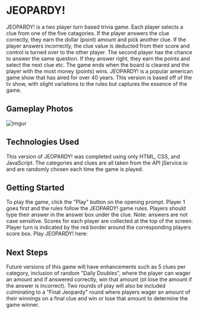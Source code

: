 # JEOPARDY!

JEOPARDY! is a two player turn based trivia game. Each player selects a clue from one of the five catagories. If the player answers the clue correctly, they earn the dollar (point) amount and pick another clue. If the player answers incorrectly, the clue value is deducted from their score and control is turned over to the other player. The second player has the chance to answer the same question. If they answer right, they earn the points and select the next clue etc. The game ends when the board is cleared and the player with the most money (points) wins. JEOPARDY! is a popular american game show that has aired for over 40 years. This version is based off of the tv show, with slight variations to the rules but captures the essence of the game.

## Gameplay Photos

![Imgur](https://i.imgur.com/xPrMM2w.png)

## Technologies Used

This version of JEOPARDY! was completed using only HTML, CSS, and JavaScript. The categories and clues are all taken from the API jService.io and are randomly chosen each time the game is played.

## Getting Started

To play the game, click the "Play" button on the opening prompt. Player 1 goes first and the rules follow the JEOPARDY! game rules. Players should type their answer in the answer box under the clue. Note: answers are not case sensitive. Scores for each player are collected at the top of the screen. Player turn is indicated by the red border around the corresponding players score box. Play JEOPARDY! here:

## Next Steps

Future versions of this game will have enhancements such as 5 clues per category, inclusion of random "Daily Doubles", where the player can wager an amount and if answered correctly, win that amount (ot lose the amount if the answer is incorrect). Two rounds of play will also be included culminating to a "Final Jeopardy" round where players wager an amount of their winnings on a final clue and win or lose that amount to determine the game winner.

